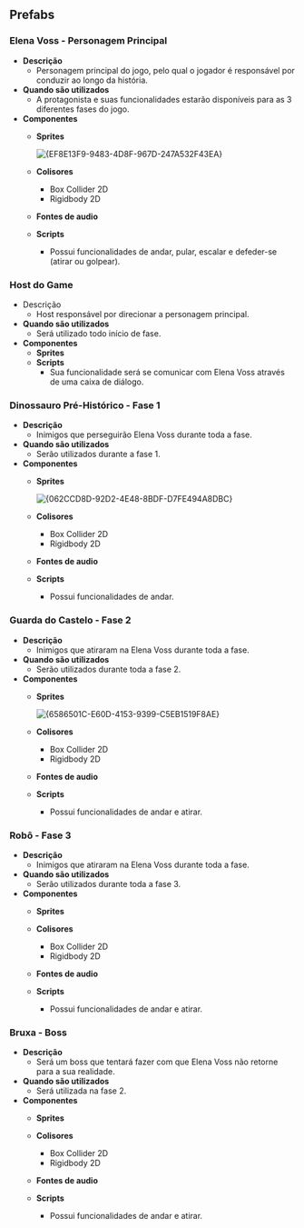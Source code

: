 ## Prefabs

### Elena Voss - Personagem Principal
- **Descrição**
    - Personagem principal do jogo, pelo qual o jogador é responsável por conduzir ao longo da história.
- **Quando são utilizados**
    - A protagonista e suas funcionalidades estarão disponíveis para as 3 diferentes fases do jogo. 
- **Componentes**
    - **Sprites**
 
      ![{EF8E13F9-9483-4D8F-967D-247A532F43EA}](https://github.com/user-attachments/assets/740bb3c6-0365-4ca8-8791-f1c7a803e859)
    - **Colisores**
        - Box Collider 2D
        - Rigidbody 2D
    - **Fontes de audio**
    - **Scripts**
        - Possui funcionalidades de andar, pular, escalar e defeder-se (atirar ou golpear).
     
### Host do Game
- Descrição
    - Host responsável por direcionar a personagem principal.
- **Quando são utilizados**
    - Será utilizado todo início de fase.
- **Componentes**
    - **Sprites**
    - **Scripts**
        - Sua funcionalidade será se comunicar com Elena Voss através de uma caixa de diálogo.

### Dinossauro Pré-Histórico - Fase 1
- **Descrição**
    - Inimigos que perseguirão Elena Voss durante toda a fase.
- **Quando são utilizados**
    - Serão utilizados durante a fase 1.
- **Componentes**
    - **Sprites**
 
      ![{062CCD8D-92D2-4E48-8BDF-D7FE494A8DBC}](https://github.com/user-attachments/assets/a8dc092b-46ac-4521-8fb2-238248ff895b)
    - **Colisores**
        - Box Collider 2D
        - Rigidbody 2D
    - **Fontes de audio**
    - **Scripts**
        - Possui funcionalidades de andar.

### Guarda do Castelo - Fase 2
- **Descrição**
    - Inimigos que atiraram na Elena Voss durante toda a fase.
- **Quando são utilizados**
    - Serão utilizados durante toda a fase 2.
- **Componentes**
    - **Sprites**
 
      ![{6586501C-E60D-4153-9399-C5EB1519F8AE}](https://github.com/user-attachments/assets/51ccfc4b-d55b-4855-94aa-dbb6dbbf25c2)
    - **Colisores**
        - Box Collider 2D
        - Rigidbody 2D
    - **Fontes de audio**
    - **Scripts**
        - Possui funcionalidades de andar e atirar.

### Robô - Fase 3
- **Descrição**
    - Inimigos que atiraram na Elena Voss durante toda a fase.
- **Quando são utilizados**
    -  Serão utilizados durante toda a fase 3.
- **Componentes**
    - **Sprites**
 
      
    - **Colisores**
        - Box Collider 2D
        - Rigidbody 2D
    - **Fontes de audio**
    - **Scripts**
        - Possui funcionalidades de andar e atirar.

### Bruxa - Boss
- **Descrição**
    - Será um boss que tentará fazer com que Elena Voss não retorne para a sua realidade.
- **Quando são utilizados**
    -  Será utilizada na fase 2.
- **Componentes**
    - **Sprites**
 
      
    - **Colisores**
        - Box Collider 2D
        - Rigidbody 2D
    - **Fontes de audio**
    - **Scripts**
        - Possui funcionalidades de andar e atirar.

